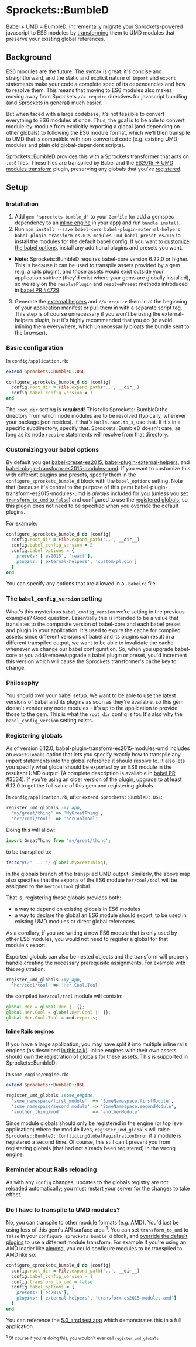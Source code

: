 # Sprockets::BumbleD

[Babel](https://babeljs.io) + [UMD](https://github.com/umdjs/umd) = BumbleD.
Incrementally migrate your Sprockets-powered javascript to ES6 modules by
[transforming](https://en.wikipedia.org/wiki/Bumblebee_(Transformers)) them
to UMD modules that preserve your existing global references.

## Background

ES6 modules are the future. The syntax is great: it's concise and
straightforward, and the static and explicit nature of `import` and `export`
statements make your code a complete spec of its dependencies and how to
resolve them. This means that moving to ES6 modules also makes moving away
from Sprockets `//= require` directives for javascript bundling (and Sprockets
in general) much easier.

But when faced with a large codebase, it's not feasible to convert everything
to ES6 modules at once. Thus, the goal is to be able to convert
module-by-module from explicitly exporting a global (and depending on other
globals) to following the ES6 module format, which we'll then transpile to UMD
that is compatible with non-converted code (e.g. existing UMD modules and
plain old global-dependent scripts).

Sprockets::BumbleD provides this with a Sprockets transformer that acts on
`.es6` files. These files are transpiled by Babel and the
[ES2015 -> UMD modules transform] plugin, preserving any globals that you've
[registered](#registering-globals).

[ES2015 -> UMD modules transform]: https://github.com/babel/babel/tree/v6.12.0/packages/babel-plugin-transform-es2015-modules-umd

## Setup

### Installation

1. Add `gem 'sprockets-bumble_d'` to your `Gemfile` (or add a gemspec
dependency to an [inline engine](#inline-rails-engines) in your app) and
run `bundle install`.
2. Run `npm install --save babel-core babel-plugin-external-helpers babel-plugin-transform-es2015-modules-umd babel-preset-es2015`
to install the modules for the default babel config. If you want to
[customize the babel options](#customizing-your-babel-options), install any
additional plugins and presets you want.
  - **Note:** Sprockets::BumbleD requires babel-core version 6.22.0 or higher.
    This is because it can be used to transpile assets provided by a gem (e.g.
    a rails plugin), and those assets would exist outside your application
    subtree (they'd exist where your gems are globally installed), so we rely
    on the `resolvePlugin` and `resolvePreset` methods introduced in
    [babel PR #4729].
3. Generate the [external helpers] and `//= require` them in at the beginning
of your application manifest or pull them in with a separate script tag. This
step is of course unnecessary if you won't be using the external-helpers
plugin, but it's highly recommended that you do (to avoid inlining them
everywhere, which unnecessarily bloats the bundle sent to the browser).

[babel PR #4729]: https://github.com/babel/babel/pull/4729
[external helpers]: https://babeljs.io/docs/plugins/external-helpers

### Basic configuration

In `config/application.rb`:
```ruby
extend Sprockets::BumbleD::DSL

configure_sprockets_bumble_d do |config|
  config.root_dir = File.expand_path('..', __dir__)
  config.babel_config_version = 1
end
```

The `root_dir` setting is **required**! This tells Sprockets::BumbleD the
directory from which node modules are to be resolved (typically, wherever your
package.json resides). If that's `Rails.root.to_s`, use that. If it's in a
specific subdirectory, specify that. Sprockets::BumbleD doesn't care, as long
as its node `require` statements will resolve from that directory.

### Customizing your babel options

By default you get [babel-preset-es2015], [babel-plugin-external-helpers], and
[babel-plugin-transform-es2015-modules-umd]. If you want to customize this with
different plugins and presets, specify them in the
`configure_sprockets_bumble_d` block with the `babel_options` setting. Note
that (because it's central to the purpose of this gem)
babel-plugin-transform-es2015-modules-umd is _always_ included for you (unless
you [set `transform_to_umd` to `false`](#do-i-have-to-transpile-to-umd-modules))
and configured to use the [registered globals](#registering-globals), so this
plugin does not need to be specified when you override the default plugins.

[babel-preset-es2015]: https://babeljs.io/docs/plugins/preset-es2015
[babel-plugin-external-helpers]: https://babeljs.io/docs/plugins/external-helpers/
[babel-plugin-transform-es2015-modules-umd]: https://babeljs.io/docs/plugins/transform-es2015-modules-umd

For example:
```ruby
configure_sprockets_bumble_d do |config|
  config.root_dir = File.expand_path('..', __dir__)
  config.babel_config_version = 2
  config.babel_options = {
    presets: ['es2015', 'react'],
    plugins: ['external-helpers', 'custom-plugin']
  }
end
```

You can specify any options that are allowed in a `.babelrc` file.

### The `babel_config_version` setting

What's this mysterious `babel_config_version` we're setting in the previous
examples? Good question. Essentially this is intended to be a value that
translates to the composite version of babel-core and each babel preset
and plugin in your application. It's used to expire the cache for compiled
assets: since different versions of babel and its plugins can result in a
different transpiled output, we want to be able to invalidate the cache
whenever we change our babel configuration. So, when you upgrade babel-core
or you add/remove/upgrade a babel plugin or preset, you'd increment this
version which will cause the Sprockets transformer's cache key to change.

### Philosophy

You should own your babel setup. We want to be able to use the latest versions
of babel and its plugins as soon as they're available, so this gem doesn't
vendor any node modules - it's up to the application to provide those to the
gem. This is what the `root_dir` config is for. It's also why the
`babel_config_version` setting exists.

### Registering globals

As of version 6.12.0, babel-plugin-transform-es2015-modules-umd includes an
`exactGlobals` option that lets you specify exactly how to transpile any import
statements into the global reference it should resolve to. It also lets you
specify what global should be exported by an ES6 module in the resultant UMD
output. (A complete description is available in [babel PR #3534]). If you're
using an older version of the plugin, upgrade to at least 6.12.0 to get the
full value of this gem and registering globals.

[babel PR #3534]: (https://github.com/babel/babel/pull/3534)

In `config/application.rb`, after `extend Sprockets::BumbleD::DSL`:
```ruby
register_umd_globals :my_app,
  'my/great/thing' => 'MyGreatThing',
  'her/cool/tool'  => 'herCoolTool'
```

Doing this will allow:
```js
import GreatThing from 'my/great/thing';
```
to be transpiled to:
```js
factory(/* ... */ global.MyGreatThing);
```
in the globals branch of the transpiled UMD output. Similarly, the above map
also specifies that the exports of the ES6 module `her/cool/tool` will be
assigned to the `herCoolTool` global.

That is, registering these globals provides both:
- a way to depend on existing globals in ES6 modules
- a way to declare the global an ES6 module should export, to be used in
existing UMD modules or direct global references

As a corollary, if you are writing a new ES6 module that is only used by other
ES6 modules, you would not need to register a global for that module's export.

Exported globals can also be nested objects and the transform will properly
handle creating the necessary prerequisite assignments. For example with this
registration:
```ruby
register_umd_globals :my_app,
  'her/cool/tool' => 'Her.Cool.Tool'
```
the compiled `her/cool/tool` module will contain:
```js
global.Her = global.Her || {};
global.Her.Cool = global.Her.Cool || {};
global.Her.Cool.Tool = mod.exports;
```

#### Inline Rails engines

If you have a large application, you may have split it into multiple inline
rails engines (as described
[in this talk](https://www.youtube.com/watch?v=-54SDanDC00)). Inline engines
with their own assets should own the registration of globals for these assets.
This is supported in Sprockets::BumbleD:

in `some_engine/engine.rb`:
```ruby
extend Sprockets::BumbleD::DSL

register_umd_globals :some_engine,
  'some_namespace/first_module'  => 'SomeNamespace.firstModule',
  'some_namespace/second_module' => 'SomeNamespace.secondModule',
  'another_thing/mod'            => 'anotherModule'
```

Since module globals should only be registered in the engine (or top level
application) where the module lives, `register_umd_globals` will raise
`Sprockets::BumbleD::ConflictingGlobalRegistrationError` if a module is
registered a second time. Of course, this still can't prevent you from
registering globals (that had not already been registered) in the wrong engine.

### Reminder about Rails reloading

As with any `config` changes, updates to the globals registry are not
reloaded automatically; you must restart your server for the changes to take
effect.

### Do I have to transpile to UMD modules?

No, you can transpile to other module formats (e.g. AMD). You'd just be using
less of this gem's API surface area <sup>1</sup>. You can set `transform_to_umd` to
`false` in your `configure_sprockets_bumble_d` block, and
[override the default plugins](#customizing-your-babel-options) to use a
different module transform. For example if you're using an AMD loader like
[almond](https://github.com/requirejs/almond), you could configure modules to
be transpiled to AMD like so:

```rb
configure_sprockets_bumble_d do |config|
  config.root_dir = File.expand_path('..', __dir__)
  config.babel_config_version = 1
  config.transform_to_umd = false
  config.babel_options = {
    presets: ['es2015'],
    plugins: ['external-helpers', 'transform-es2015-modules-amd']
  }
end
```

You can reference the [5.0_amd test app](./test/test_apps/5.0_amd) which
demonstrates this in a full application.

<sup><sup>1</sup> Of course if you're doing this, you wouldn't ever call
`register_umd_globals`</sup>
